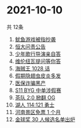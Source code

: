 # 2021-10-10
  共 12条

  <!-- BEGIN -->
  <!-- 最后更新时间:Sun Oct 10 2021 11:08:29 GMT+0000 (Coordinated Universal Time) -->
  1. [鱿鱼游戏被指抄袭](https://www.zhihu.com/search?q=鱿鱼游戏)
1. [恒大问责公告](https://www.zhihu.com/search?q=恒大)
1. [少年歌行导演亲自答](https://www.zhihu.com/search?q=少年歌行)
1. [维伦纽瓦提问等你答](https://www.zhihu.com/search?q=维伦纽瓦)
1. [海贼王 1028 话](https://www.zhihu.com/search?q=海贼王)
1. [假期隐翅虫皮炎多发](https://www.zhihu.com/search?q=隐翅虫)
1. [医保诈骗黑产](https://www.zhihu.com/search?q=医保诈骗黑产)
1. [S11 BYG 中单涉假赛](https://www.zhihu.com/search?q=byg)
1. [茶队 2:0 掀翻 OG](https://www.zhihu.com/search?q=og)
1. [湖人 114:121 勇士](https://www.zhihu.com/search?q=勇士)
1. [河南景区免票 1 个月](https://www.zhihu.com/search?q=河南景区)
1. [金球奖 30 人候选名单出炉](https://www.zhihu.com/search?q=金球奖)
  <!-- END -->
  
